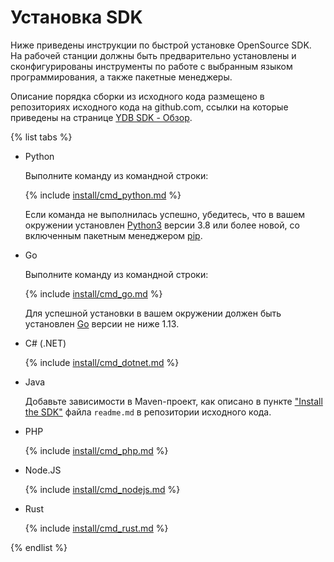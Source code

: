 # Установка SDK

Ниже приведены инструкции по быстрой установке OpenSource SDK. На рабочей станции должны быть предварительно установлены и сконфигурированы инструменты по работе с выбранным языком программирования, а также пакетные менеджеры.

Описание порядка сборки из исходного кода размещено в репозиториях исходного кода на github.com, ссылки на которые приведены на странице [YDB SDK - Обзор](../index.md).

{% list tabs %}

- Python

  Выполните команду из командной строки:

  {% include [install/cmd_python.md](install/cmd_python.md) %}

  Если команда не выполнилась успешно, убедитесь, что в вашем окружении установлен [Python3](https://www.python.org/downloads/) версии 3.8 или более новой, со включенным  пакетным менеджером [pip](https://pypi.org/project/pip/).

- Go

  Выполните команду из командной строки:

  {% include [install/cmd_go.md](install/cmd_go.md) %}

  Для успешной установки в вашем окружении должен быть установлен [Go](https://go.dev/doc/install) версии не ниже 1.13.

- С# (.NET)

  {% include [install/cmd_dotnet.md](install/cmd_dotnet.md) %}

- Java

  Добавьте зависимости в Maven-проект, как описано в пункте ["Install the SDK"](https://github.com/yandex-cloud/ydb-java-sdk#install-the-sdk) файла `readme.md` в репозитории исходного кода.

- PHP

  {% include [install/cmd_php.md](install/cmd_php.md) %}

- Node.JS

  {% include [install/cmd_nodejs.md](install/cmd_nodejs.md) %}

- Rust

  {% include [install/cmd_rust.md](install/cmd_rust.md) %}

{% endlist %}
